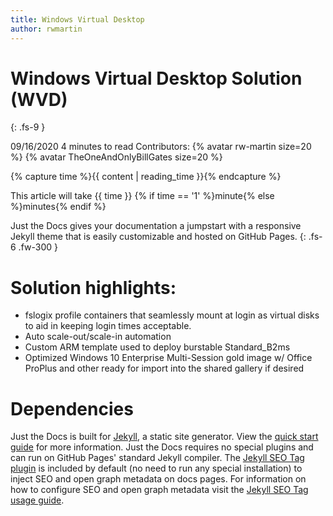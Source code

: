 ```yaml
---
title: Windows Virtual Desktop
author: rwmartin
---
```



# Windows Virtual Desktop Solution (WVD)
{: .fs-9 }


09/16/2020 4 minutes to read Contributors: {% avatar rw-martin size=20 %} {% avatar TheOneAndOnlyBillGates size=20 %}



{% capture time %}{{ content | reading_time }}{% endcapture %}

This article will take {{ time }} {% if time == '1' %}minute{% else %}minutes{% endif %} 



Just the Docs gives your documentation a jumpstart with a responsive Jekyll theme that is easily customizable and hosted on GitHub Pages.
{: .fs-6 .fw-300 }


# Solution highlights:
* fslogix profile containers that seamlessly mount at login as virtual disks to aid in keeping login times acceptable.
* Auto scale-out/scale-in automation
* Custom ARM template used to deploy burstable Standard_B2ms
* Optimized Windows 10 Enterprise Multi-Session gold image w/ Office ProPlus and other ready for import into the shared gallery if desired
 


# Dependencies

Just the Docs is built for [Jekyll](https://jekyllrb.com), a static site generator. View the [quick start guide](https://jekyllrb.com/docs/) for more information. Just the Docs requires no special plugins and can run on GitHub Pages' standard Jekyll compiler. The [Jekyll SEO Tag plugin](https://github.com/jekyll/jekyll-seo-tag) is included by default (no need to run any special installation) to inject SEO and open graph metadata on docs pages. For information on how to configure SEO and open graph metadata visit the [Jekyll SEO Tag usage guide](https://jekyll.github.io/jekyll-seo-tag/usage/).

